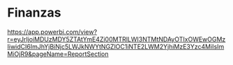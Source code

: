 # Finanzas

https://app.powerbi.com/view?r=eyJrIjoiMDUzMDY5ZTAtYmE4Zi00MTRlLWI3NTMtNDAyOTIxOWEwOGMzIiwidCI6ImJhYjBiNjc5LWJkNWYtNGZlOC1iNTE2LWM2YjhiMzE3Yzc4MiIsImMiOjR9&pageName=ReportSection
